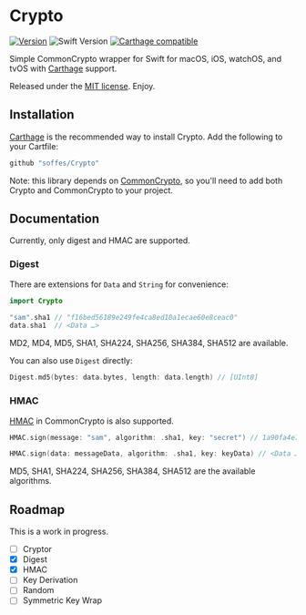 # Crypto

[![Version](https://img.shields.io/github/release/soffes/Crypto.svg)](https://github.com/soffes/Crypto/releases)
![Swift Version](https://img.shields.io/badge/swift-5.0-orange.svg)
[![Carthage compatible](https://img.shields.io/badge/Carthage-compatible-4BC51D.svg?style=flat)](https://github.com/Carthage/Carthage)

Simple CommonCrypto wrapper for Swift for macOS, iOS, watchOS, and tvOS with [Carthage](https://github.com/carthage/carthage) support.

Released under the [MIT license](LICENSE). Enjoy.


## Installation

[Carthage](https://github.com/carthage/carthage) is the recommended way to install Crypto. Add the following to your Cartfile:

``` ruby
github "soffes/Crypto"
```

Note: this library depends on [CommonCrypto](https://github.com/soffes/CommonCrypto), so you'll need to add both Crypto and CommonCrypto to your project.


## Documentation

Currently, only digest and HMAC are supported.

### Digest

There are extensions for `Data` and `String` for convenience:

``` swift
import Crypto

"sam".sha1 // "f16bed56189e249fe4ca8ed10a1ecae60e8ceac0"
data.sha1  // <Data …>
```

MD2, MD4, MD5, SHA1, SHA224, SHA256, SHA384, SHA512 are available.

You can also use `Digest` directly:

```swift
Digest.md5(bytes: data.bytes, length: data.length) // [UInt8]
```

### HMAC

[HMAC](https://en.wikipedia.org/wiki/Hash-based_message_authentication_code) in CommonCrypto is also supported.

```swift
HMAC.sign(message: "sam", algorithm: .sha1, key: "secret") // 1a90fa4e73686dfca75f5411d9fb81951edf1292

HMAC.sign(data: messageData, algorithm: .sha1, key: keyData) // <Data …>
```

MD5, SHA1, SHA224, SHA256, SHA384, SHA512 are the available algorithms.


## Roadmap

This is a work in progress.

- [ ] Cryptor
- [x] Digest
- [x] HMAC
- [ ] Key Derivation
- [ ] Random
- [ ] Symmetric Key Wrap

